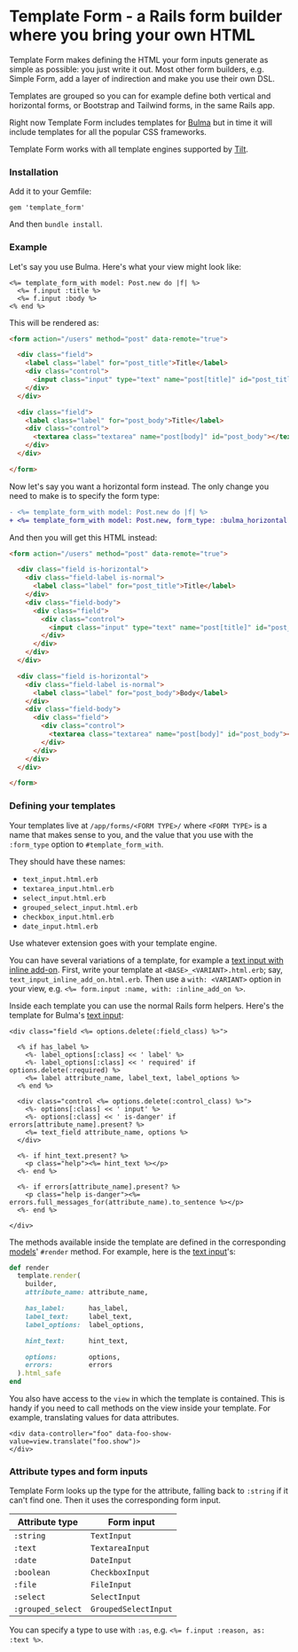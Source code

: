 # Template Form - a Rails form builder where you bring your own HTML

Template Form makes defining the HTML your form inputs generate as simple as possible: you just write it out.  Most other form builders, e.g. Simple Form, add a layer of indirection and make you use their own DSL.

Templates are grouped so you can for example define both vertical and horizontal forms, or Bootstrap and Tailwind forms, in the same Rails app.

Right now Template Form includes templates for [Bulma](https://bulma.io/documentation/form/) but in time it will include templates for all the popular CSS frameworks.

Template Form works with all template engines supported by [Tilt](https://github.com/rtomayko/tilt).


### Installation

Add it to your Gemfile:

```
gem 'template_form'
```

And then `bundle install`.


### Example

Let's say you use Bulma.  Here's what your view might look like:

```erb
<%= template_form_with model: Post.new do |f| %>
  <%= f.input :title %>
  <%= f.input :body %>
<% end %>
```

This will be rendered as:

```html
<form action="/users" method="post" data-remote="true">

  <div class="field">
    <label class="label" for="post_title">Title</label>
    <div class="control">
      <input class="input" type="text" name="post[title]" id="post_title">
    </div>
  </div>

  <div class="field">
    <label class="label" for="post_body">Title</label>
    <div class="control">
      <textarea class="textarea" name="post[body]" id="post_body"></textarea>
    </div>
  </div>

</form>
```

Now let's say you want a horizontal form instead.  The only change you need to make is to specify the form type:

```diff
- <%= template_form_with model: Post.new do |f| %>
+ <%= template_form_with model: Post.new, form_type: :bulma_horizontal do |f| %>
```

And then you will get this HTML instead:


```html
<form action="/users" method="post" data-remote="true">

  <div class="field is-horizontal">
    <div class="field-label is-normal">
      <label class="label" for="post_title">Title</label>
    </div>
    <div class="field-body">
      <div class="field">
        <div class="control">
          <input class="input" type="text" name="post[title]" id="post_title">
        </div>
      </div>
    </div>
  </div>

  <div class="field is-horizontal">
    <div class="field-label is-normal">
      <label class="label" for="post_body">Body</label>
    </div>
    <div class="field-body">
      <div class="field">
        <div class="control">
          <textarea class="textarea" name="post[body]" id="post_body"></textarea>
        </div>
      </div>
    </div>
  </div>

</form>
```


### Defining your templates

Your templates live at `/app/forms/<FORM TYPE>/` where `<FORM TYPE>` is a name that makes sense to you, and the value that you use with the `:form_type` option to `#template_form_with`.

They should have these names:

- `text_input.html.erb`
- `textarea_input.html.erb`
- `select_input.html.erb`
- `grouped_select_input.html.erb`
- `checkbox_input.html.erb`
- `date_input.html.erb`

Use whatever extension goes with your template engine.

You can have several variations of a template, for example a [text input with inline add-on](https://tailwindui.com/components/application-ui/forms/input-groups#component-3620fb44e0a49ebce229526254018508).  First, write your template at `<BASE>_<VARIANT>.html.erb`; say, `text_input_inline_add_on.html.erb`.  Then use a `with: <VARIANT>` option in your view, e.g. `<%= form.input :name, with: :inline_add_on %>`.

Inside each template you can use the normal Rails form helpers.  Here's the template for Bulma's [text input](https://github.com/airblade/template_form/blob/master/lib/template_form/templates/bulma/text_input.html.erb):

```erb
<div class="field <%= options.delete(:field_class) %>">

  <% if has_label %>
    <%- label_options[:class] << ' label' %>
    <%- label_options[:class] << ' required' if options.delete(:required) %>
    <%= label attribute_name, label_text, label_options %>
  <% end %>

  <div class="control <%= options.delete(:control_class) %>">
    <%- options[:class] << ' input' %>
    <%- options[:class] << ' is-danger' if errors[attribute_name].present? %>
    <%= text_field attribute_name, options %>
  </div>

  <%- if hint_text.present? %>
    <p class="help"><%= hint_text %></p>
  <%- end %>

  <%- if errors[attribute_name].present? %>
    <p class="help is-danger"><%= errors.full_messages_for(attribute_name).to_sentence %></p>
  <%- end %>

</div>
```

The methods available inside the template are defined in the corresponding [models](https://github.com/airblade/template_form/blob/master/lib/template_form/)' `#render` method.  For example, here is the [text input](https://github.com/airblade/template_form/blob/c80b445a5a50e836635fd1bdf010d32f49902604/lib/template_form/base_input.rb#L28-L42)'s:

```ruby
def render
  template.render(
    builder,
    attribute_name: attribute_name,

    has_label:      has_label,
    label_text:     label_text,
    label_options:  label_options,

    hint_text:      hint_text,

    options:        options,
    errors:         errors
  ).html_safe
end
```

You also have access to the `view` in which the template is contained.  This is handy if you need to call methods on the view inside your template.  For example, translating values for data attributes.

```erb
<div data-controller="foo" data-foo-show-value=view.translate("foo.show")>
</div>
```

### Attribute types and form inputs

Template Form looks up the type for the attribute, falling back to `:string` if it can't find one.  Then it uses the corresponding form input.

 Attribute type | Form input
--|--
 `:string` | `TextInput`
 `:text` | `TextareaInput`
 `:date` | `DateInput`
 `:boolean` | `CheckboxInput`
 `:file` | `FileInput`
 `:select` | `SelectInput`
 `:grouped_select` | `GroupedSelectInput`

You can specify a type to use with `:as`, e.g. `<%= f.input :reason, as: :text %>`.


